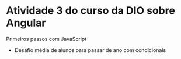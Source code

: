 # Atividade 3 do curso da DIO sobre Angular

Primeiros passos com JavaScript
- Desafio média de alunos para passar de ano com condicionais